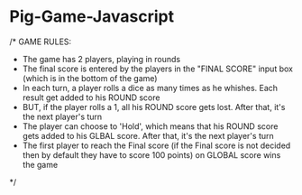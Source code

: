 # Pig-Game-Javascript

/*
GAME RULES:

- The game has 2 players, playing in rounds
- The final score is entered by the players in the "FINAL SCORE" input box (which is in the bottom of the game) 
- In each turn, a player rolls a dice as many times as he whishes. Each result get added to his ROUND score
- BUT, if the player rolls a 1, all his ROUND score gets lost. After that, it's the next player's turn
- The player can choose to 'Hold', which means that his ROUND score gets added to his GLBAL score. After that, it's the next player's turn
- The first player to reach the Final score (if the Final score is not decided then by default they have to score 100 points) on GLOBAL score wins the game

*/
